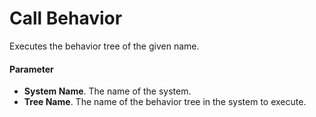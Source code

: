 # Call Behavior

Executes the behavior tree of the given name.

#### Parameter

* **System Name**. The name of the system.
* **Tree Name**. The name of the behavior tree in the system to execute.
